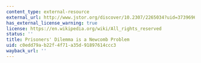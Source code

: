```yaml
---
content_type: external-resource
external_url: http://www.jstor.org/discover/10.2307/2265034?uid=3739696&uid=2129&uid=2&uid=70&uid=4&uid=3739256&sid=21102731766131
has_external_license_warning: true
license: https://en.wikipedia.org/wiki/All_rights_reserved
status: ''
title: Prisoners' Dilemma is a Newcomb Problem
uid: c0edd79a-b22f-4f71-a35d-91897614ccc3
wayback_url: ''
---
```

